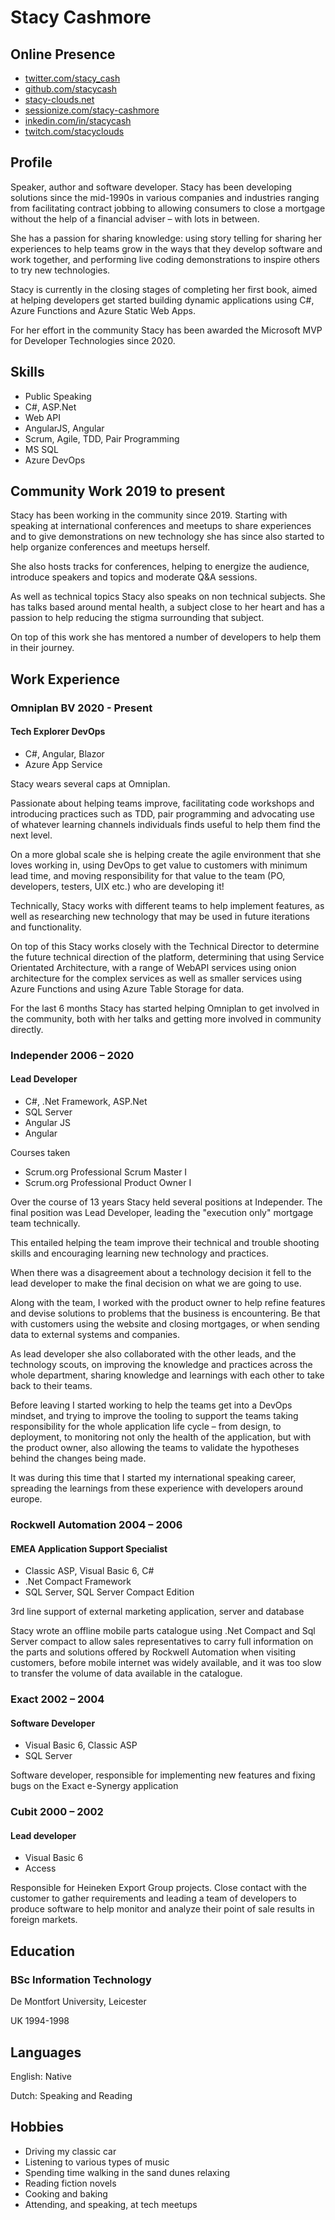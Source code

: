 # Stacy Cashmore

## Online Presence

* [twitter.com/stacy_cash](https://twitter.com/stacy_cash)
* [github.com/stacycash](https://github.com/stacycash)
* [stacy-clouds.net](https://stacy-clouds.net)
* [sessionize.com/stacy-cashmore](https://sessionize.com/stacy-cashmore)
* [inkedin.com/in/stacycash](https://www.linkedin.com/in/stacycash)
* [twitch.com/stacyclouds](https://twitch.com/stacyclouds)

## Profile

Speaker, author and software developer. Stacy has been developing solutions since the mid-1990s in various companies and industries ranging from facilitating contract jobbing to allowing consumers to close a mortgage without the help of a financial adviser – with lots in between.

She has a passion for sharing knowledge: using story telling for sharing her experiences to help teams grow in the ways that they develop software and work together, and performing live coding demonstrations to inspire others to try new technologies.

Stacy is currently in the closing stages of completing her first book, aimed at helping developers get started building dynamic applications using C#, Azure Functions and Azure Static Web Apps.

For her effort in the community Stacy has been awarded the Microsoft MVP for Developer Technologies since 2020.

## Skills

* Public Speaking
* C#, ASP.Net
* Web API
* AngularJS, Angular
* Scrum, Agile, TDD, Pair Programming
* MS SQL
* Azure DevOps

## Community Work 2019 to present

Stacy has been working in the community since 2019. Starting with speaking at international conferences and meetups to share experiences and to give demonstrations on new technology she has since also started to help organize conferences and meetups herself.

She also hosts tracks for conferences, helping to energize the audience, introduce speakers and topics and moderate Q&A sessions.

As well as technical topics Stacy also speaks on non technical subjects. She has talks based around mental health, a subject close to her heart and has a passion to help reducing the stigma surrounding that subject.

On top of this work she has mentored a number of developers to help them in their journey.

## Work Experience

### Omniplan BV 2020 - Present

#### Tech Explorer DevOps

* C#, Angular, Blazor
* Azure App Service

Stacy wears several caps at Omniplan.

Passionate about helping teams improve, facilitating code workshops and introducing practices such as TDD, pair programming and advocating use of whatever learning channels individuals finds useful to help them find the next level. 

On a more global scale she is helping create the agile environment that she loves working in, using DevOps to get value to customers with minimum lead time, and moving responsibility for that value to the team (PO, developers, testers, UIX etc.) who are developing it!

Technically, Stacy works with different teams to help implement features, as well as researching new technology that may be used in future iterations and functionality.

On top of this Stacy works closely with the Technical Director to determine the future technical direction of the platform, determining that using Service Orientated Architecture, with a range of WebAPI services using onion architecture for the complex services as well as smaller services using Azure Functions and using Azure Table Storage for data.

For the last 6 months Stacy has started helping Omniplan to get involved in the community, both with her talks and getting more involved in community directly.

### Independer 2006 – 2020

#### Lead Developer

* C#, .Net Framework, ASP.Net
* SQL Server
* Angular JS
* Angular

Courses taken

* Scrum.org Professional Scrum Master I
* Scrum.org Professional Product Owner I

Over the course of 13 years Stacy held several positions at Independer.
The final position was Lead Developer, leading the "execution only" mortgage team technically.

This entailed helping the team improve their technical and trouble shooting skills and encouraging learning new technology and practices.

When there was a disagreement about a technology decision it fell to the lead developer to make the final decision on what we are going to use.

Along with the team, I worked with the product owner to help refine features and devise solutions to problems that the business is encountering. Be that with customers using the website and closing mortgages, or when sending data to external systems and companies.

As lead developer she also collaborated with the other leads, and the technology scouts, on improving the knowledge and practices across the whole department, sharing knowledge and learnings with each other to take back to their teams.

Before leaving I started working to help the teams get into a DevOps mindset, and trying to improve the tooling to support the teams taking responsibility for the whole application life cycle – from design, to deployment, to monitoring not only the health of the application, but with the product owner, also allowing the teams to validate the hypotheses behind the changes being made.

It was during this time that I started my international speaking career, spreading the learnings from these experience with developers around europe.

### Rockwell Automation 2004 – 2006

#### EMEA Application Support Specialist

* Classic ASP, Visual Basic 6, C#
* .Net Compact Framework
* SQL Server, SQL Server Compact Edition

3rd line support of external marketing application, server and database

Stacy wrote an offline mobile parts catalogue using .Net Compact and Sql Server compact to allow sales representatives to carry full information on the parts and solutions offered by Rockwell Automation when visiting customers, before mobile internet was widely available, and it was too slow to transfer the volume of data available in the catalogue.

### Exact 2002 – 2004

#### Software Developer

* Visual Basic 6, Classic ASP
* SQL Server

Software developer, responsible for implementing new features and fixing bugs on the Exact e-Synergy application

### Cubit 2000 – 2002

#### Lead developer

* Visual Basic 6
* Access

Responsible for Heineken Export Group projects. Close contact with the customer to gather requirements and leading a team of developers to produce software to help monitor and analyze their point of sale results in foreign markets.

## Education

### BSc Information Technology

De Montfort University, Leicester

UK 1994-1998

## Languages

English: Native

Dutch: Speaking and Reading

## Hobbies

* Driving my classic car
* Listening to various types of music
* Spending time walking in the sand dunes relaxing
* Reading fiction novels
* Cooking and baking
* Attending, and speaking, at tech meetups
